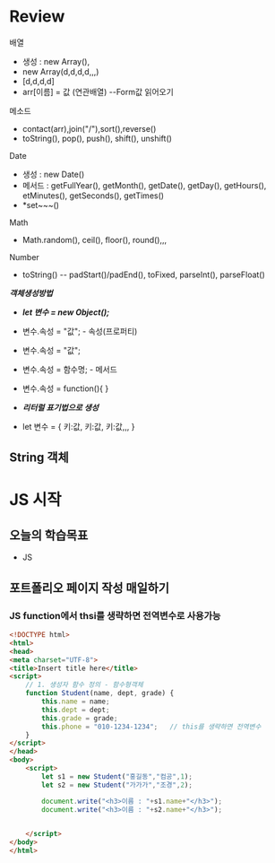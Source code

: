 # Review
배열
- 생성 : new Array(),
- new Array(d,d,d,d,,,)
- [d,d,d,d]
- arr[이름] = 값 (연관배열) --Form값 읽어오기

메소드
- contact(arr),join("/"),sort(),reverse()
- toString(), pop(), push(), shift(), unshift()

Date
- 생성 : new Date()
- 메서드 : getFullYear(), getMonth(), getDate(), getDay(), getHours(), etMinutes(), getSeconds(), getTimes()
- *set~~~()

Math
- Math.random(), ceil(), floor(), round(),,,

Number
- toString() -- padStart()/padEnd(), toFixed, parseInt(), parseFloat()

***객체생성방법***
- ***let 변수 = new Object();***
- 변수.속성 = "값";            - 속성(프로퍼티)
- 변수.속성 = "값";
- 변수.속성 = 함수명;            - 메서드
- 변수.속성 = function(){  }

- ***리터럴 표기법으로 생성***
- let 변수 = { 키:값, 키:값, 키:값,,, }

String 객체
-----------------------------------------------------------------------------------------------

# JS 시작

## 오늘의 학습목표
- JS
## 포트폴리오 페이지 작성 매일하기


### JS function에서 thsi를 생략하면 전역변수로 사용가능
```HTML
<!DOCTYPE html>
<html>
<head>
<meta charset="UTF-8">
<title>Insert title here</title>
<script>
	// 1. 생성자 함수 정의 - 함수형객체
	function Student(name, dept, grade) {
		this.name = name;
		this.dept = dept;
		this.grade = grade;
		this.phone = "010-1234-1234";	// this를 생략하면 전역변수
	}
</script>
</head>
<body>
	<script>
		let s1 = new Student("홍길동","컴공",1);
		let s2 = new Student("가가가","조경",2);

		document.write("<h3>이름 : "+s1.name+"</h3>");
		document.write("<h3>이름 : "+s2.name+"</h3>");
		

	</script>
</body>
</html>
```
